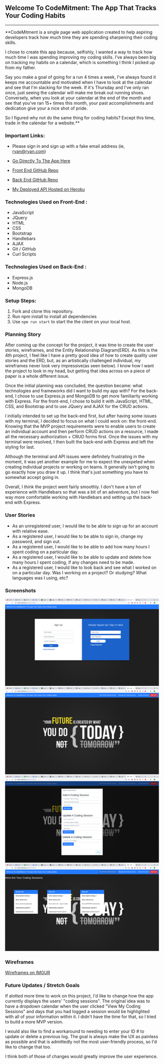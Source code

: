 ## **Welcome To CodeMitment: The App That Tracks Your Coding Habits**
---------------------------------------------------------------------
**CodeMitment is a single page web application created to help aspiring developers
track how much time they are spending sharpening their coding skills.

I chose to create this app because, selfishly, I wanted a way to track how much
time I was spending improving my coding skills.  I've always been big on tracking
my habits on a calendar, which is something I think I picked up from my father.

Say you make a goal of going for a run 4 times a week,  I've always found it
keeps me accountable and motivated when I have to look at the calendar and see
that I'm slacking for the week.  If it's Thursday and I've only ran once, just
seeing the calendar will make me break out running shoes.  Conversely, when you
look at your calendar at the end of the month and see that you've ran 15+ times
this month, your past accomplishments and dedication give your a nice shot of pride.

So I figured why not do the same thing for coding habits?  Except this time,
trade in the calendar for a website.**

### **Important Links**:
* Please sign in and sign up with a fake email address (ie, ryan@ryan.com)
* [Go Directly To The App Here](https://rnolan19.github.io/Capstone-Client/)

* [Front End GitHub Repo](https://github.com/RNolan19/Capstone-Client)
* [Back End GitHub Repo](https://github.com/RNolan19/Capstone-API)
* [My Deployed API Hosted on Heroku](https://stark-river-21573.herokuapp.com/)

### **Technologies Used on Front-End :**
* JavaScript
* JQuery
* HTML
* CSS
* Bootstrap
* Handlebars
* AJAX
* Git / GitHub
* Curl Scripts

### **Technologies Used on Back-End :**
* Express.js
* Node.js
* MongoDB

### **Setup Steps:**
1. Fork and clone this repository.
2. Run npm install to install all dependencies
4. Use `npm run start` to start the the client on your local host.

### **Planning Story**
After coming up the concept for the project, it was time to create the user
stories, wireframes, and the Entity Relationship Diagram(ERD).  As this is the
4th project, I feel like I have a pretty good idea of how to create quality user
stories and the ERD, but, as an artistically challenged individual, my wireframes
never look very impressive(as seen below).  I know how I want the project to look
in my head, but getting that idea across on a piece of paper is a whole different
issue.

Once the initial planning was concluded, the question became:
what technologies and frameworks did I want to build my app with?
For the back-end, I chose to use Express.js and MongoDB to get more familiarity
working with Express.  For the front-end, I chose to build it with JavaScript, HTML,
CSS, and Bootstrap and to use JQuery and AJAX for the CRUD actions.

I initially intended to set up the back-end first, but after having some issues
with my terminal, I decided to focus on what I could work on: the front-end.
Knowing that the MVP project requirements were to enable users to create an
individual account and then perform CRUD actions on a resource, I made all the
necessary authorization + CRUD forms first.  Once the issues with my terminal
were resolved, I then built the back-end with Express and left the styling
for last.

Although the terminal and API issues were definitely frustrating in the moment,
it was yet another example for me to expect the unexpeted when creating individual
projects or working on teams.  It generally isn't going to go exactly how you
draw it up.  I think that's just something you have to somewhat accept going in.

Overall, I think the project went fairly smoothly.  I don't have a ton of experience
with Handlebars so that was a bit of an adventure, but I now feel way more comfortable
working with Handlebars and setting up the back-end with Express.

### **User Stories**
* As an unregistered user, I would like to be able to sign up for an account with relative ease.
* As a registered user, I would like to be able to sign in, change my password, and sign out.
* As a registered user, I would like to be able to add how many hours I spent coding on a particular day.
* As a registered user, I would like to be able to update and delete how many hours I spent coding, if any changes need to be made.
* As a registered user, I would like to look back and see what I worked on on a particular day.  Was I working on a project? Or studying?  What languages was I using, etc?

### **Screenshots**
<img src="public/Screenshot1.png">
<img src="public/Screenshot2.png">
<img src="public/Screenshot3.png">
<img src="public/Screenshot4.png">

### **Wireframes**
[Wireframes on IMGUR](https://imgur.com/a/2CYP9Kv)

### **Future Updates / Stretch Goals**
If alotted more time to work on this project, I'd like to change how the app
currently displays the users' "coding sessions".  The original idea was to have
a dropdown calendar when the user clicked "View My Coding Sessions" and days that
you had logged a session would be highlighted with all of your information within it.
I didn't have the time for that, so I tried to build a more MVP version.

I would also like to find a workaround to needing to enter your ID # to update
or delete a previous log.  The goal is always make the UX as painless as possible
and that is admittedly not the most user-friendly process, so I'd like to change
that too.

I think both of those of changes would greatly improve the user experience.

